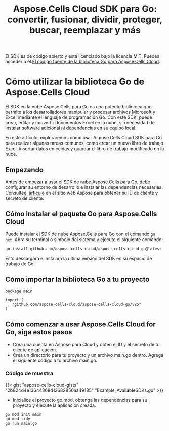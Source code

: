 ﻿---
title: "Aspose.Cells Cloud SDK para Go: convertir, fusionar, dividir, proteger, buscar, reemplazar y más"
second_title: Documen
ArticleTitle: "Aspose.Cells Cloud SDK for Go: Convert, merge, split, protect, search, replace, and more"
linktitle: Aspose.Cells SDK de nube para G
type: docs
url: /es/available-sdks/aspose-cells-cloud-go/
description: "Aspose.Cells Cloud SDK para Go ofrece un verdadero poder multiplataforma: una importación proporciona a los desarrolladores de Windows, Linux y macOS la misma fluidez API para crear, convertir, fusionar, dividir, proteger, eliminar filas/columnas en blanco y manipular cada Excel objeto, sin Office instalación requerida, sin ajustes específicos de la plataforma"
weight: 30
kwords: SDK de Go, Excel SDK para GoLang, SDK de la nube para Go, REST, Gráfico, Tabla dinámica, Objeto de tabla/lista, Convertir hoja de cálculo, PDF, CSV, JSON, Markdown, Combinar, Dividir, Proteger, Buscar, Reemplazar
---
El SDK es de código abierto y está licenciado bajo la licencia MIT. Puedes acceder a él.[El código fuente de la biblioteca Go para Aspose.Cells Cloud](https://github.com/aspose-cells-cloud/aspose-cells-cloud-go).

# **Cómo utilizar la biblioteca Go de Aspose.Cells Cloud**

El SDK en la nube Aspose.Cells para Go es una potente biblioteca que permite a los desarrolladores manipular y procesar archivos Microsoft y Excel mediante el lenguaje de programación Go. Con este SDK, puede crear, editar y convertir documentos Excel en la nube, sin necesidad de instalar software adicional ni dependencias en su equipo local.

En este artículo, exploraremos cómo usar Aspose.Cells Cloud SDK para Go para realizar algunas tareas comunes, como crear un nuevo libro de trabajo Excel, insertar datos en celdas y guardar el libro de trabajo modificado en la nube.

## **Empezando**

 Antes de empezar a usar el SDK de nube Aspose.Cells para Go, debe configurar su entorno de desarrollo e instalar las dependencias necesarias. Consulte[el artículo](https://docs.aspose.cloud/cells/quickstart/) en el sitio web Aspose para obtener su ID de cliente y secreto de cliente.

## Cómo instalar el paquete Go para Aspose.Cells Cloud

Puede instalar el SDK de nube Aspose.Cells para Go con el comando `go get`. Abra su terminal o símbolo del sistema y ejecute el siguiente comando:

```bash
go install github.com/aspose-cells-cloud/aspose-cells-cloud-go@latest
```

Esto descargará e instalará la última versión del SDK en su espacio de trabajo de Go.

## Cómo importar la biblioteca Go a tu proyecto

```golang
package main

import (
 . "github.com/aspose-cells-cloud/aspose-cells-cloud-go/v25"
)
```

## Cómo comenzar a usar Aspose.Cells Cloud for Go, siga estos pasos

- Crea una cuenta en Aspose para Cloud y obtén el ID y el secreto de tu cliente de aplicación.
- Crea un directorio para tu proyecto y un archivo main.go dentro. Agrega el siguiente código a tu archivo main.go.

### **Código de muestra**

{{< gist "aspose-cells-cloud-gists" "2b824d4e13644368d12682856aa49185" "Example_AvailableSDKs.go" >}}

- Inicialice el proyecto go.mod, obtenga las dependencias para su proyecto y ejecute la aplicación creada.

```bash
go mod init main
go mod tidy
go run main.go

```
